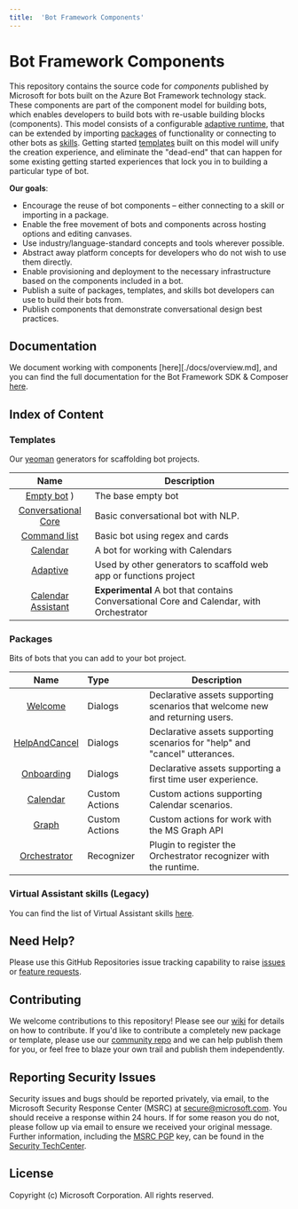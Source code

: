 ```yaml
---
title:  'Bot Framework Components'
---
```

# Bot Framework Components

This repository contains the source code for *components* published by Microsoft for bots built on the Azure Bot Framework technology stack. These components are part of the component model for building bots, which enables developers to build bots with re-usable building blocks (components). This model consists of a configurable [adaptive runtime](#adaptive-runtime), that can be extended by importing [packages](#packages) of functionality or connecting to other bots as [skills](#skills). Getting started [templates](#templates) built on this model will unify the creation experience, and eliminate the "dead-end" that can happen for some existing getting started experiences that lock you in to building a particular type of bot.

**Our goals**:

* Encourage the reuse of bot components – either connecting to a skill or importing in a package.
* Enable the free movement of bots and components across hosting options and editing canvases.
* Use industry/language-standard concepts and tools wherever possible.
* Abstract away platform concepts for developers who do not wish to use them directly.
* Enable provisioning and deployment to the necessary infrastructure based on the components included in a bot.
* Publish a suite of packages, templates, and skills bot developers can use to build their bots from.
* Publish components that demonstrate conversational design best practices.

## Documentation

We document working with components [here][./docs/overview.md], and you can find the full documentation for the Bot Framework SDK & Composer [here](https://aka.ms/botdocs).

## Index of Content

### Templates

Our [yeoman](https://yeoman.io) generators for scaffolding bot projects.

| Name         | Description |
|:------------:|-------------|
|[Empty bot](~/generators/generator-microsoft-bot-empty) ) | The base empty bot |
|[Conversational Core](~/generators/generator-microsoft-bot-conversational-core) | Basic conversational bot with NLP. |
|[Command list](~/generators/generator-microsoft-bot-command-list) | Basic bot using regex and cards |
|[Calendar](~/generators/generator-microsoft-bot-calendar) | A bot for working with Calendars |
|[Adaptive](~/generators/generator-microsoft-bot-adaptive) | Used by other generators to scaffold web app or functions project |
|[Calendar Assistant](~/generators/generator-microsoft-bot-calendar-assistant) | **Experimental** A bot that contains Conversational Core and Calendar, with Orchestrator |

### Packages

Bits of bots that you can add to your bot project.

| Name         |Type   | Description |
|:------------:|:------|-------------|
|[Welcome](~/packages/Welcome) | Dialogs | Declarative assets supporting scenarios that welcome new and returning users. |
|[HelpAndCancel](~/packages/HelpAndCancel) | Dialogs | Declarative assets supporting scenarios for "help" and "cancel" utterances. |
|[Onboarding](~/packages/onboarding) | Dialogs |Declarative assets supporting a first time user experience. |
|[Calendar](~/packages/Calendar) | Custom Actions |Custom actions supporting Calendar scenarios. |
|[Graph](~/packages/Graph) | Custom Actions |Custom actions for work with the MS Graph API|
|[Orchestrator](~/packages/Orchestrator) | Recognizer | Plugin to register the Orchestrator recognizer with the runtime. |

### Virtual Assistant skills (Legacy)

You can find the list of Virtual Assistant skills [here](~/skills/csharp/readme.md).

## Need Help?

Please use this GitHub Repositories issue tracking capability to raise [issues](https://github.com/Microsoft/botframework-components/issues/new?assignees=&labels=Type%3A+Bug&template=bug_report.md&title=) or [feature requests](https://github.com/Microsoft/botframework-components/issues/new?assignees=&labels=Type%3A+Feature&template=feature_request.md&title=).

## Contributing

We welcome contributions to this repository! Please see our [wiki](https://github.com/microsoft/botframework-components/wiki) for details on how to contribute. If you'd like to contribute a completely new package or template, please use our [community repo](https://github.com/BotBuilderCommunity/) and we can help publish them for you, or feel free to blaze your own trail and publish them independently.

## Reporting Security Issues

Security issues and bugs should be reported privately, via email, to the Microsoft Security Response Center (MSRC) at [secure@microsoft.com](mailto:secure@microsoft.com). You should receive a response within 24 hours. If for some reason you do not, please follow up via email to ensure we received your original message. Further information, including the [MSRC PGP](https://technet.microsoft.com/en-us/security/dn606155) key, can be found in the [Security TechCenter](https://technet.microsoft.com/en-us/security/default).

## License
Copyright (c) Microsoft Corporation. All rights reserved.
